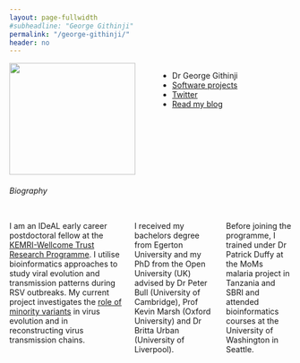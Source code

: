 ```yaml
---
layout: page-fullwidth
#subheadline: "George Githinji"
permalink: "/george-githinji/"
header: no
---
```

<div class = "row">
<div class = "small-4 columns">
<img src="{{ site.url }}/images/George-Githinji.jpg" alt="" height="200" width="225">

<p></p>

<div>
<ul class="vcard">
  <li class="fn">Dr George Githinji</li>
  <li class="street-address"><a href="https://github.com/biorelated" target="blank">Software projects </a></li>
  <li class="street-address"><a href="https://twitter.com/biorelated" target="blank">Twitter</a></li>
  <li class="street-address"><a href="https://biorelated.com" target="blank">Read my blog</a></li>
</ul>
</div>
</div>

<h6>Biography</h6>

<div class = "small-8 columns" >
<p class="text-justify">
I am an IDeAL early career postdoctoral fellow at the <a href="http://www.kemri-wellcome.org/" target="blank">KEMRI-Wellcome Trust Research Programme</a>. 
I utilise bioinformatics approaches to study viral evolution and transmission patterns during RSV outbreaks. 
My current project investigates the <a href="" target="blank">role of minority variants</a> in virus evolution and in reconstructing virus transmission chains.  
</p>

<p class="text-justify">
I received my bachelors degree from Egerton University and my PhD from the Open University (UK) 
advised by Dr Peter Bull (University of Cambridge), Prof Kevin Marsh (Oxford University) and 
Dr Britta Urban (University of Liverpool). 
</p>

<p class="text-justify">
Before joining the programme, I trained under Dr Patrick Duffy at the MoMs malaria project 
in Tanzania and SBRI and attended bioinformatics courses at the University of Washington 
in Seattle. 
</p>

</div>
</div>
